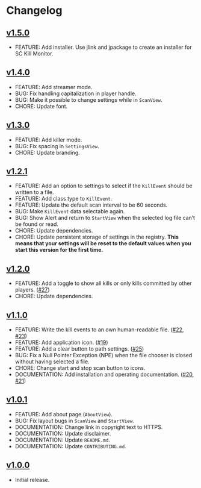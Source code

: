 # Changelog

## [v1.5.0](https://github.com/greluc/SC-Kill-Monitor/releases/tag/v1.4.0)

- FEATURE: Add installer. Use jlink and jpackage to create an installer for SC Kill Monitor.

## [v1.4.0](https://github.com/greluc/SC-Kill-Monitor/releases/tag/v1.4.0)

- FEATURE: Add streamer mode.
- BUG: Fix handling capitalization in player handle.
- BUG: Make it possible to change settings while in ``ScanView``.
- CHORE: Update font.

## [v1.3.0](https://github.com/greluc/SC-Kill-Monitor/releases/tag/v1.3.0)

- FEATURE: Add killer mode.
- BUG: Fix spacing in ``SettingsView``.
- CHORE: Update branding.

## [v1.2.1](https://github.com/greluc/SC-Kill-Monitor/releases/tag/v1.2.1)

- FEATURE: Add an option to settings to select if the ``KillEvent`` should be written to a file.
- FEATURE: Add class type to ``KillEvent``.
- FEATURE: Update the default scan interval to be 60 seconds.
- BUG: Make ``KillEvent`` data selectable again.
- BUG: Show Alert and return to ``StartView`` when the selected log file can’t be found or read.
- CHORE: Update dependencies.
- CHORE: Update persistent storage of settings in the registry. **This means that your settings will be reset to the default values when you start this version for the first time.**

## [v1.2.0](https://github.com/greluc/SC-Kill-Monitor/releases/tag/v1.2.0)

- FEATURE: Add a toggle to show all kills or only kills committed by other players. ([#27](https://github.com/greluc/SC-Kill-Monitor/issues/27))
- CHORE: Update dependencies.

## [v1.1.0](https://github.com/greluc/SC-Kill-Monitor/releases/tag/v1.1.0)

- FEATURE: Write the kill events to an own human-readable file. ([#22](https://github.com/greluc/SC-Kill-Monitor/issues/22), [#23](https://github.com/greluc/SC-Kill-Monitor/issues/23))
- FEATURE: Add application icon. ([#19](https://github.com/greluc/SC-Kill-Monitor/issues/19))
- FEATURE: Add a clear button to path settings. ([#25](https://github.com/greluc/SC-Kill-Monitor/issues/25))
- BUG: Fix a Null Pointer Exception (NPE) when the file chooser is closed without having selected a file.
- CHORE: Change start and stop scan button to icons.
- DOCUMENTATION: Add installation and operating documentation. ([#20](https://github.com/greluc/SC-Kill-Monitor/issues/20), [#21](https://github.com/greluc/SC-Kill-Monitor/issues/21))

## [v1.0.1](https://github.com/greluc/SC-Kill-Monitor/releases/tag/v1.0.1)

- FEATURE: Add about page (``AboutView``).
- BUG: Fix layout bugs in ``ScanView`` and ``StartView``.
- DOCUMENTATION: Change link in copyright text to HTTPS.
- DOCUMENTATION: Update disclaimer.
- DOCUMENTATION: Update ``README.md``.
- DOCUMENTATION: Update ``CONTRIBUTING.md``.

## [v1.0.0](https://github.com/greluc/SC-Kill-Monitor/releases/tag/v1.0.0)

- Initial release.